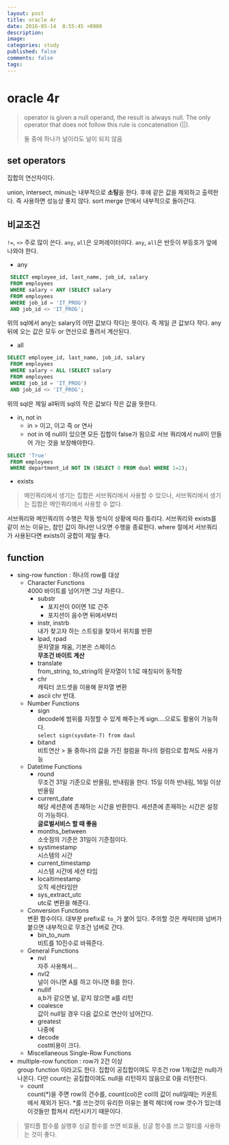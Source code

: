 ```yaml
---
layout: post
title: oracle 4r
date: 2016-05-14  8:55:45 +0900
description: 
image: 
categories: study
published: false
comments: false
tags:
---
```



# oracle 4r

> operator is given a null operand, the result is always null. The only operator that
does not follow this rule is concatenation (||).
>
> 둘 중에 하나가 널이라도 널이 되지 않음

## set operators

집합의 연산자이다.

union, intersect, minus는 내부적으로 **소팅**을 한다. 후에 같은 값을 제외하고 출력한다. 즉 사용하면 성능상 좋지 않다. sort merge 안에서 내부적으로 돌아간다.

## 비교조건

`!=`, `<>` 주로 많이 쓴다. `any`, `all`은 오퍼레이터이다. `any`, `all`은 반듯이 부등호가 앞에 나와야 한다.

- any

```sql
 SELECT employee_id, last_name, job_id, salary
 FROM employees
 WHERE salary < ANY (SELECT salary
 FROM employees
 WHERE job_id = 'IT_PROG')
 AND job_id <> 'IT_PROG';
```

위의 sql에서 any는 salary의 어떤 값보다 작다는 뜻이다. 즉 제일 큰 값보다 작다. any뒤에 오는 값은 모두 or 연산으로 풀려서 계산된다.

- all

```sql
SELECT employee_id, last_name, job_id, salary
 FROM employees
 WHERE salary < ALL (SELECT salary
 FROM employees
 WHERE job_id = 'IT_PROG')
 AND job_id <> 'IT_PROG';
```

위의 sql은 제일 all뒤의 sql의 작은 값보다 작은 값을 뜻한다.

- in, not in
  - in > 이고, 이고 즉 or 연사
  - not in 에 null이 있으면 모든 집합이 false가 됨으로 서브 쿼리에서 null이 안들어 가는 것을 보장해야한다.

```sql
SELECT 'True'
 FROM employees
 WHERE department_id NOT IN (SELECT 0 FROM dual WHERE 1=2);
```

- exists

> 메인쿼리에서 생기는 집합은 서브쿼리에서 사용할 수 있으나, 서브쿼리에서 생기는 집합은 메인쿼리에서 사용할 수 없다.

서브쿼리와 메인쿼리의 수행은 작동 방식이 상황에 따라 틀리다. 서브쿼리와 exists를 같이 쓰는 이유는, 참인 값이 하나만 나오면 수행을 종료한다. where 절에서 서브쿼리가 사용된다면 exists이 궁합이 제일 좋다.

## function

- sing-row function : 하나의 row를 대상
  - Character Functions  
    4000 바이트를 넘어가면 그냥 자른다..
    - substr
      - 포지션이 0이면 1로 간주
      - 포지션이 음수면 뒤에서부터
    - instr, instrb  
      내가 찾고자 하는 스트링을 찾아서 위치를 반환
    - lpad, rpad  
      문자열을 채움, 기본은 스페이스  
      **무조건 바이트 계산**
    - translate  
      from_string, to_string의 문자열이 1:1로 매칭되어 동작함
    - chr  
      캐릭터 코드셋을 이용해 문자열 변환
    - ascii
      chr 반대.
  - Number Functions
    - sign  
      decode에 범위를 지정할 수 있게 해주는게 sign....으로도 활용이 가능하다.  
      `select sign(sysdate-7) from daul`
    - bitand  
      비트연산 > 둘 중하나의 값을 가진 컬럼을 하나의 컬럼으로 합쳐도 사용가능
  - Datetime Functions
    - round  
      무조건 31일 기준으로 반올림, 반내림을 한다. 15일 이하 반내림, 16일 이상 반올림
    - current_date  
      해당 세션존에 존재하는 시간을 반환한다. 세션존에 존재하는 시간은 설정이 가능하다.  
      **글로벌서비스 할 때 좋음**
    - months_between  
      소숫점의 기준은 31일이 기준점이다.
    - systimestamp  
      시스템의 시간
    - current_timestamp  
      시스템 시간에 세션 타임
    - localtimestamp  
      오직 세션타임만
    - sys_extract_utc  
      utc로 변환을 해준다.
  - Conversion Functions  
    변환 함수이다. 대부분 prefix로 `to_`가 붙어 있다. 주의할 것은 캐릭터와 넘버가 붙으면 내부적으로 무조건 넘버로 간다.
    - bin_to_num  
      비트를 10진수로 바꿔준다.
  - General Functions 
    - nvl  
      자주 사용해서...
    - nvl2  
      널이 아니면 A를 하고 아니면 B를 한다.
    - nullif  
      a,b가 같으면 널, 같지 않으면 a를 리턴
    - coalesce  
      값이 null일 경우 다음 값으로 연산이 넘어간다.
    - greatest  
      나중에
    - decode  
      cost비용이 크다.
  - Miscellaneous Single-Row Functions
- multiple-row function : row가 2건 이상  
  group function 이라고도 한다. 집합이 공집합이여도 무조건 row 1개(값은 null)가 나온다. 다만 count는 공집합이여도 null을 리턴하지 않음으로 0을 리턴한다.
  - count  
    count(*)을 주면 row의 건수를, count(col)은 col의 값이 null일때는 카운트에서 제외가 된다. *를 쓰는것이 유리한 이유는 블럭 헤더에 row 갯수가 있는데 이것들만 합쳐서 리턴시키기 때문이다.  
    

> 멀티플 함수를 실행후 싱글 함수를 쓰면 비효율, 싱글 함수를 쓰고 멀티를 사용하는 것이 좋다.

